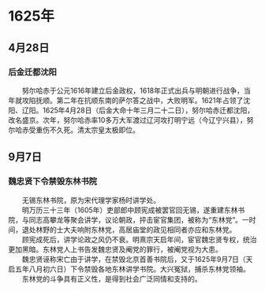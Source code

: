 # 1625年
## 4月28日
### 后金迁都沈阳
　　努尔哈赤于公元1616年建立后金政权，1618年正式出兵与明朝进行战争，当年就攻陷抚顺。第二年在抗顺东南的萨尔答之战中，大败明军。1621年占领了沈阳、辽阳。1625年4月28日（后金大命十年三月二十二日），努尔哈赤迁都沈阳，改名盛京。次年，努尔哈赤率10多万大军渡过辽河攻打明宁远（今辽宁兴县），努尔哈赤受重伤不久死。清太宗皇太极即位。
## 9月7日
### 魏忠贤下令禁毁东林书院
　　无锡东林书院，原为宋代理学家杨时讲学处。<br>　　明万历三十三年（1605年）吏部郎中顾宪成被罢官回无锡，遂重建东林书院，与同志高攀龙等聚会讲学，议论朝政，抨击宦官集团，被称为“东林党”。一时间，退处林野的士大夫响附东林党，高居庙堂的政见相同者亦应和东林党。<br>　　顾宪成死后，讲学论政之风仍不衰。明熹宗天启年间，宦官魏忠贤专权，统治更加黑暗。东林党人上书告发魏忠贤及阉党的罪行，被阉党视为大患。<br>　　魏忠贤诬称宋亡由于讲学，在禁毁北京首善书院后，又于1625年9月7日（天启五年八月初六日）下令禁毁各地东林讲学书院。大兴冤狱，捕杀东林党领袖。<br>　　东林党的斗争具有正义性，是得到社会广泛同情和支持的。
<comment/>